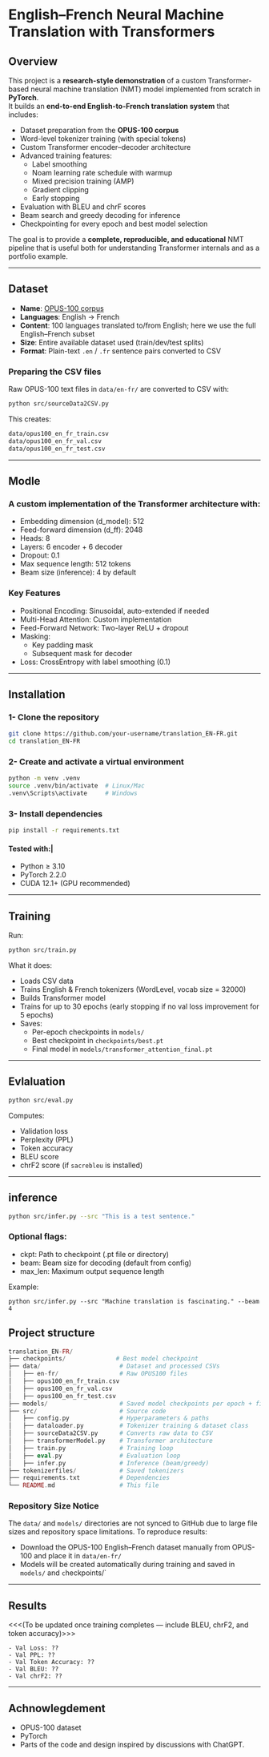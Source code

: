 # English–French Neural Machine Translation with Transformers

## Overview
This project is a **research-style demonstration** of a custom Transformer-based neural machine translation (NMT) model implemented from scratch in **PyTorch**.  
It builds an **end-to-end English-to-French translation system** that includes:

- Dataset preparation from the **OPUS-100 corpus**
- Word-level tokenizer training (with special tokens)
- Custom Transformer encoder–decoder architecture
- Advanced training features:
  - Label smoothing
  - Noam learning rate schedule with warmup
  - Mixed precision training (AMP)
  - Gradient clipping
  - Early stopping
- Evaluation with BLEU and chrF scores
- Beam search and greedy decoding for inference
- Checkpointing for every epoch and best model selection

The goal is to provide a **complete, reproducible, and educational** NMT pipeline that is useful both for understanding Transformer internals and as a portfolio example.

---

## Dataset
- **Name**: [OPUS-100 corpus](https://opus.nlpl.eu/opus-100.php)  
- **Languages**: English → French  
- **Content**: 100 languages translated to/from English; here we use the full English–French subset  
- **Size**: Entire available dataset used (train/dev/test splits)  
- **Format**: Plain-text `.en` / `.fr` sentence pairs converted to CSV

### Preparing the CSV files
Raw OPUS-100 text files in `data/en-fr/` are converted to CSV with:
```bash
python src/sourceData2CSV.py
```
This creates:
```bash
data/opus100_en_fr_train.csv
data/opus100_en_fr_val.csv
data/opus100_en_fr_test.csv
```
--- 

## Modle
### A custom implementation of the Transformer architecture with:
- Embedding dimension (d_model): 512
- Feed-forward dimension (d_ff): 2048
- Heads: 8
- Layers: 6 encoder + 6 decoder
- Dropout: 0.1
- Max sequence length: 512 tokens
- Beam size (inference): 4 by default
### Key Features
- Positional Encoding: Sinusoidal, auto-extended if needed
- Multi-Head Attention: Custom implementation
- Feed-Forward Network: Two-layer ReLU + dropout
- Masking:
  - Key padding mask
  - Subsequent mask for decoder
- Loss: CrossEntropy with label smoothing (0.1)

--- 
## Installation
### 1-  Clone the repository
```bash
git clone https://github.com/your-username/translation_EN-FR.git
cd translation_EN-FR
```

### 2- Create and activate a virtual environment
``` bash
python -m venv .venv
source .venv/bin/activate  # Linux/Mac
.venv\Scripts\activate     # Windows
```

### 3- Install dependencies
``` bash
pip install -r requirements.txt
```

#### Tested with:|
- Python ≥ 3.10
- PyTorch 2.2.0
- CUDA 12.1+ (GPU recommended)

---

## Training
Run: 
```bash
python src/train.py
```

What it does:
- Loads CSV data
- Trains English & French tokenizers (WordLevel, vocab size = 32000)
- Builds Transformer model
- Trains for up to 30 epochs (early stopping if no val loss improvement for 5 epochs)
- Saves:
    - Per-epoch checkpoints in `models/`
    - Best checkpoint in `checkpoints/best.pt`
    - Final model in `models/transformer_attention_final.pt`

--- 

## Evlaluation
```bash
python src/eval.py
````
Computes:
- Validation loss
- Perplexity (PPL)
- Token accuracy
- BLEU score
- chrF2 score (if `sacrebleu` is installed)

--- 
 
## inference 
``` bash
python src/infer.py --src "This is a test sentence."

```
### Optional flags:
- ckpt: Path to checkpoint (.pt file or directory)
- beam: Beam size for decoding (default from config)
- max_len: Maximum output sequence length

Example:
``` bahs
python src/infer.py --src "Machine translation is fascinating." --beam 4
```

## Project structure
```php
translation_EN-FR/
├── checkpoints/              # Best model checkpoint
├── data/                      # Dataset and processed CSVs
│   ├── en-fr/                 # Raw OPUS100 files
│   ├── opus100_en_fr_train.csv
│   ├── opus100_en_fr_val.csv
│   ├── opus100_en_fr_test.csv
├── models/                    # Saved model checkpoints per epoch + final
├── src/                       # Source code
│   ├── config.py              # Hyperparameters & paths
│   ├── dataloader.py          # Tokenizer training & dataset class
│   ├── sourceData2CSV.py      # Converts raw data to CSV
│   ├── transformerModel.py    # Transformer architecture
│   ├── train.py               # Training loop
│   ├── eval.py                # Evaluation loop
│   ├── infer.py               # Inference (beam/greedy)
├── tokenizerfiles/            # Saved tokenizers
├── requirements.txt           # Dependencies
└── README.md                  # This file
```
### Repository Size Notice
The `data/` and `models/` directories are not synced to GitHub due to large file sizes and repository space limitations.
To reproduce results:
- Download the OPUS-100 English–French dataset manually from OPUS-100 and place it in `data/en-fr/`
- Models will be created automatically during training and saved in `models/` and `c`heckpoints/`
---

## Results

<<<(To be updated once training completes — include BLEU, chrF2, and token accuracy)>>>

``` ymal
- Val Loss: ??
- Val PPL: ??
- Val Token Accuracy: ??
- Val BLEU: ??
- Val chrF2: ??
```

---

## Achnowlegdement
- OPUS-100 dataset 
- PyTorch
- Parts of the code and design inspired by discussions with ChatGPT.





